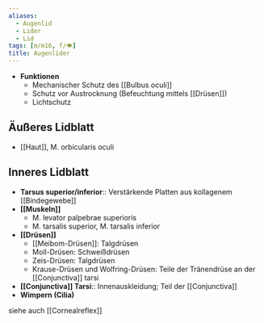 ```yaml
---
aliases:
  - Augenlid
  - Lider
  - Lid
tags: [m/m16, f/👁️]
title: Augenlider
---
```

- **Funktionen**
	- Mechanischer Schutz des [[Bulbus oculi]]
	- Schutz vor Austrocknung (Befeuchtung mittels [[Drüsen]])
	- Lichtschutz

## Äußeres Lidblatt
- [[Haut]], M. orbicularis oculi

## Inneres Lidblatt
- **Tarsus superior/inferior**:: Verstärkende Platten aus kollagenem [[Bindegewebe]]
- **[[Muskeln]]**
	- M. levator palpebrae superioris
	- M. tarsalis superior, M. tarsalis inferior
- **[[Drüsen]]**
	- [[Meibom-Drüsen]]: Talgdrüsen
	- Moll-Drüsen: Schweißdrüsen
	- Zeis-Drüsen: Talgdrüsen
	- Krause-Drüsen und Wolfring-Drüsen: Teile der Tränendrüse an der [[Conjunctiva]] tarsi
- **[[Conjunctiva]] Tarsi**:: Innenauskleidung; Teil der [[Conjunctiva]]
- **Wimpern (Cilia)**

siehe auch [[Cornealreflex]]